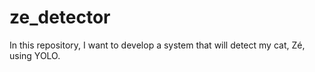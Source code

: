 # ze_detector
In this repository, I want to develop a system that will detect my cat, Zé, using YOLO.
